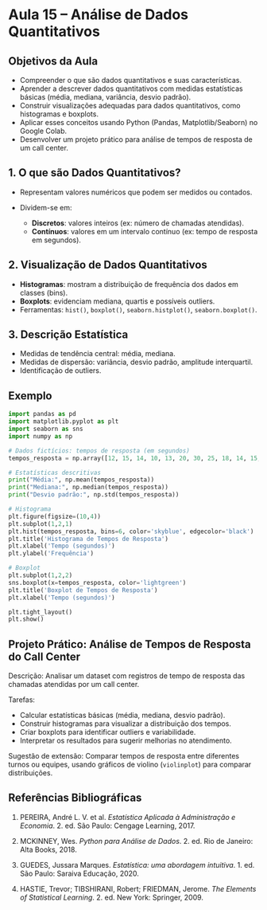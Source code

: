 # Aula 15 – Análise de Dados Quantitativos

## Objetivos da Aula

* Compreender o que são dados quantitativos e suas características.
* Aprender a descrever dados quantitativos com medidas estatísticas básicas (média, mediana, variância, desvio padrão).
* Construir visualizações adequadas para dados quantitativos, como histogramas e boxplots.
* Aplicar esses conceitos usando Python (Pandas, Matplotlib/Seaborn) no Google Colab.
* Desenvolver um projeto prático para análise de tempos de resposta de um call center.



## 1. O que são Dados Quantitativos?

* Representam valores numéricos que podem ser medidos ou contados.
* Dividem-se em:

  * **Discretos**: valores inteiros (ex: número de chamadas atendidas).
  * **Contínuos**: valores em um intervalo contínuo (ex: tempo de resposta em segundos).

## 2. Visualização de Dados Quantitativos

* **Histogramas**: mostram a distribuição de frequência dos dados em classes (bins).
* **Boxplots**: evidenciam mediana, quartis e possíveis outliers.
* Ferramentas: `hist()`, `boxplot()`, `seaborn.histplot()`, `seaborn.boxplot()`.

## 3. Descrição Estatística

* Medidas de tendência central: média, mediana.
* Medidas de dispersão: variância, desvio padrão, amplitude interquartil.
* Identificação de outliers.



## Exemplo

```python
import pandas as pd
import matplotlib.pyplot as plt
import seaborn as sns
import numpy as np

# Dados fictícios: tempos de resposta (em segundos)
tempos_resposta = np.array([12, 15, 14, 10, 13, 20, 30, 25, 18, 14, 15, 12, 40, 11, 10, 13, 14])

# Estatísticas descritivas
print("Média:", np.mean(tempos_resposta))
print("Mediana:", np.median(tempos_resposta))
print("Desvio padrão:", np.std(tempos_resposta))

# Histograma
plt.figure(figsize=(10,4))
plt.subplot(1,2,1)
plt.hist(tempos_resposta, bins=6, color='skyblue', edgecolor='black')
plt.title('Histograma de Tempos de Resposta')
plt.xlabel('Tempo (segundos)')
plt.ylabel('Frequência')

# Boxplot
plt.subplot(1,2,2)
sns.boxplot(x=tempos_resposta, color='lightgreen')
plt.title('Boxplot de Tempos de Resposta')
plt.xlabel('Tempo (segundos)')

plt.tight_layout()
plt.show()
```



## Projeto Prático: Análise de Tempos de Resposta do Call Center

Descrição:
Analisar um dataset com registros de tempo de resposta das chamadas atendidas por um call center.

Tarefas:

* Calcular estatísticas básicas (média, mediana, desvio padrão).
* Construir histogramas para visualizar a distribuição dos tempos.
* Criar boxplots para identificar outliers e variabilidade.
* Interpretar os resultados para sugerir melhorias no atendimento.

Sugestão de extensão:
Comparar tempos de resposta entre diferentes turnos ou equipes, usando gráficos de violino (`violinplot`) para comparar distribuições.



## Referências Bibliográficas

1. PEREIRA, André L. V. et al. *Estatística Aplicada à Administração e Economia*. 2. ed. São Paulo: Cengage Learning, 2017.

2. MCKINNEY, Wes. *Python para Análise de Dados*. 2. ed. Rio de Janeiro: Alta Books, 2018.

3. GUEDES, Jussara Marques. *Estatística: uma abordagem intuitiva*. 1. ed. São Paulo: Saraiva Educação, 2020.

4. HASTIE, Trevor; TIBSHIRANI, Robert; FRIEDMAN, Jerome. *The Elements of Statistical Learning*. 2. ed. New York: Springer, 2009.

